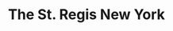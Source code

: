 ---
title:			"The St. Regis New York"
post_path:	2018-09-07-the-st-regis-new-york
date_start:	2018/09/07
date_end:   2018/09/08
lat:        40.7614
lon:        -73.9745
metadata:
  - year: 2018
  - type: hotel
  - cities:
      - NYC
  - states:
      - New York
  - countries:
      - United States
  - continents:
      - North America
  - regions:
      - United States
photos:
  - ext:    01.jpg
    class:  vertical
    text:   "The St. Regis New York · Fifth Avenue Suite · 2 E 55th St. · New York, NY 10022"
---